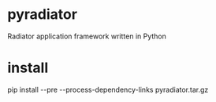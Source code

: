 # pyradiator
Radiator application framework written in Python

# install
pip install --pre --process-dependency-links pyradiator<VERSION>.tar.gz
